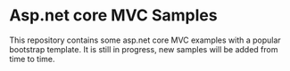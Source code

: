 # Asp.net core MVC Samples

This repository contains some asp.net core MVC examples with a popular bootstrap template. It is still in progress, new samples will be added from time to time.
